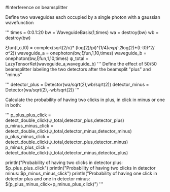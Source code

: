 #Interference on beamsplitter

Define two waveguides each occupied by a single photon with a gaussian wavefunction 

'''
times = 0:0.1:20
bw = WaveguideBasis(1,times)
wa = destroy(bw)
wb = destroy(bw)

ξfun(t,σ,t0) = complex(sqrt(2/σ)* (log(2)/pi)^(1/4)*exp(-2*log(2)*(t-t0)^2/σ^2))
waveguide_a = onephoton(bw,ξfun,1,10,times)
waveguide_b = onephoton(bw,ξfun,1,10,times)
ψ_total = LazyTensorKet(waveguide_a,waveguide_b)
'''
Define the effect of 50/50 beamsplitter labeling the two detectors after the beamsplit "plus" and "minus"

'''
detector_plus = Detector(wa/sqrt(2),wb/sqrt(2))
detector_minus = Detector(wa/sqrt(2),-wb/sqrt(2))
'''

Calculate the probability of having two clicks in plus, in click in minus or one in both:

'''
p_plus_plus_click = detect_double_click(ψ_total,detector_plus,detector_plus)
p_minus_minus_click = detect_double_click(ψ_total,detector_minus,detector_minus)
p_plus_minus_click = detect_double_click(ψ_total,detector_plus,detector_minus)
p_minus_plus_click = detect_double_click(ψ_total,detector_minus,detector_plus)

println("Probability of having two clicks in detector plus: $p_plus_plus_click")
println("Probability of having two clicks in detector minus: $p_minus_minus_click")
println("Probability of having one click in detector plus and one in detector minus: $(p_plus_minus_click+p_minus_plus_click)")
'''
